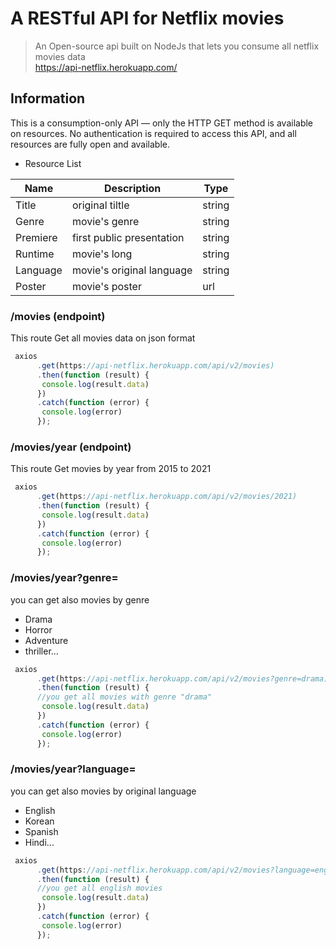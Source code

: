 A RESTful API for Netflix movies
======

> An Open-source api built on NodeJs that lets you consume all netflix movies data
> <br />
> https://api-netflix.herokuapp.com/

## Information
This is a consumption-only API — only the HTTP GET method is available on resources.
No authentication is required to access this API, and all resources are fully open and available.

* Resource List

Name |	Description |	Type
------------ | ------------- | -------------
Title | original tiltle  | string
Genre | movie's genre  | string
Premiere | first public presentation | string
Runtime | movie's long | string
Language | movie's original language | string
Poster | movie's poster | url

### /movies (endpoint)
This route Get all movies data on json format

```javascript
 axios
      .get(https://api-netflix.herokuapp.com/api/v2/movies)
      .then(function (result) {
       console.log(result.data)
      })
      .catch(function (error) {
       console.log(error)
      });
```

### /movies/year (endpoint)
This route Get movies by year from 2015 to 2021

```javascript
 axios
      .get(https://api-netflix.herokuapp.com/api/v2/movies/2021)
      .then(function (result) {
       console.log(result.data)
      })
      .catch(function (error) {
       console.log(error)
      });
```

### /movies/year?genre=
you can get also movies by genre 
  * Drama
  * Horror
  * Adventure
  * thriller...

```javascript
 axios
      .get(https://api-netflix.herokuapp.com/api/v2/movies?genre=drama)
      .then(function (result) {
      //you get all movies with genre "drama"
       console.log(result.data)
      })
      .catch(function (error) {
       console.log(error)
      });
```

### /movies/year?language=
you can get also movies by original language 
  * English
  * Korean
  * Spanish
  * Hindi...

```javascript
 axios
      .get(https://api-netflix.herokuapp.com/api/v2/movies?language=english)
      .then(function (result) {
      //you get all english movies
       console.log(result.data)
      })
      .catch(function (error) {
       console.log(error)
      });
```








